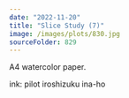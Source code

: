 ```yaml
---
date: "2022-11-20"
title: "Slice Study (7)"
image: /images/plots/830.jpg
sourceFolder: 829
---
```


A4 watercolor paper.

ink: pilot iroshizuku ina-ho